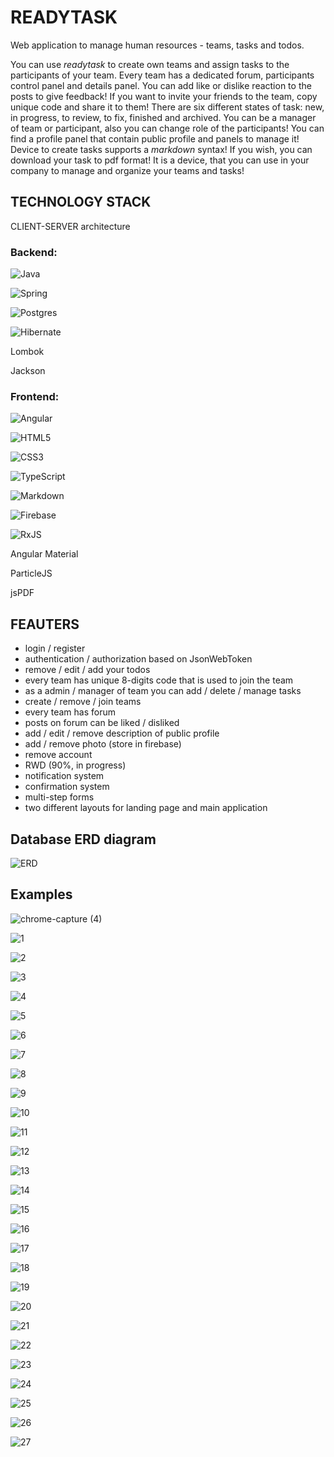 # READYTASK

Web application to manage human resources - teams, tasks and todos.

You can use _readytask_ to create own teams and assign tasks to the participants of your team.
Every team has a dedicated forum, participants control panel and details panel.
You can add like or dislike reaction to the posts to give feedback!
If you want to invite your friends to the team, copy unique code and share it to them!
There are six different states of task: new, in progress, to review, to fix, finished and archived.
You can be a manager of team or participant, also you can change role of the participants!
You can find a profile panel that contain public profile and panels to manage it!
Device to create tasks supports a _markdown_ syntax!
If you wish, you can download your task to pdf format!
It is a device, that you can use in your company to manage and organize your teams and tasks!


## TECHNOLOGY STACK

CLIENT-SERVER architecture

### Backend:


![Java](https://img.shields.io/badge/java-%23ED8B00.svg?style=for-the-badge&logo=java&logoColor=white)

![Spring](https://img.shields.io/badge/spring-%236DB33F.svg?style=for-the-badge&logo=spring&logoColor=white)

![Postgres](https://img.shields.io/badge/postgres-%23316192.svg?style=for-the-badge&logo=postgresql&logoColor=white)

![Hibernate](https://a11ybadges.com/badge?logo=hibernate)

Lombok

Jackson


### Frontend:


![Angular](https://img.shields.io/badge/angular-%23DD0031.svg?style=for-the-badge&logo=angular&logoColor=white)

![HTML5](https://img.shields.io/badge/html5-%23E34F26.svg?style=for-the-badge&logo=html5&logoColor=white)

![CSS3](https://img.shields.io/badge/css3-%231572B6.svg?style=for-the-badge&logo=css3&logoColor=white)

![TypeScript](https://img.shields.io/badge/typescript-%23007ACC.svg?style=for-the-badge&logo=typescript&logoColor=white)

![Markdown](https://img.shields.io/badge/markdown-%23000000.svg?style=for-the-badge&logo=markdown&logoColor=white)

![Firebase](https://img.shields.io/badge/firebase-%23039BE5.svg?style=for-the-badge&logo=firebase)

![RxJS](https://img.shields.io/badge/rxjs-%23B7178C.svg?style=for-the-badge&logo=reactivex&logoColor=white)

Angular Material

ParticleJS

jsPDF


## FEAUTERS
- login / register
- authentication / authorization based on JsonWebToken
- remove / edit / add your todos
- every team has unique 8-digits code that is used to join the team
- as a admin / manager of team you can add / delete / manage tasks
- create / remove / join teams
- every team has forum
- posts on forum can be liked / disliked
- add / edit / remove description of public profile
- add / remove photo (store in firebase)
- remove account
- RWD (90%, in progress)
- notification system
- confirmation system
- multi-step forms
- two different layouts for landing page and main application

## Database ERD diagram

![ERD](https://user-images.githubusercontent.com/64908908/149245862-089f73b8-5b7c-4195-be3a-327893ef3da2.png)

## Examples

![chrome-capture (4)](https://user-images.githubusercontent.com/64908908/121967401-954fd380-cd70-11eb-8637-25f052dfb379.gif)

![1](https://user-images.githubusercontent.com/64908908/149245955-88ea0664-6e76-4888-9704-a0f65abd7351.png)

![2](https://user-images.githubusercontent.com/64908908/149245959-372cc229-5f9e-4e31-ad08-7d30f89b8b57.png)

![3](https://user-images.githubusercontent.com/64908908/149245963-48e642b4-f5cf-412f-9645-066849d9ee11.png)

![4](https://user-images.githubusercontent.com/64908908/149245966-2db5d20a-0b6e-495a-8f65-cd92a9c283ee.png)

![5](https://user-images.githubusercontent.com/64908908/149245973-fca0d3c5-9323-4867-a49b-851eee2ecf19.png)

![6](https://user-images.githubusercontent.com/64908908/149245976-2889c4e4-a88f-4559-ab66-d1069986878a.png)

![7](https://user-images.githubusercontent.com/64908908/149245977-fad517ed-bc22-4034-af49-f974e239efb4.png)

![8](https://user-images.githubusercontent.com/64908908/149245980-9218df45-1c05-40a4-a42e-f1537acccec4.png)

![9](https://user-images.githubusercontent.com/64908908/149245982-e0ed0b07-2aa0-4db1-9db7-330adfe9fe6d.png)

![10](https://user-images.githubusercontent.com/64908908/149245984-c26a47ed-b9a0-4f0c-8147-2a43adcea7a3.png)

![11](https://user-images.githubusercontent.com/64908908/149245996-e331327f-1646-49e8-870b-af97385399ce.png)

![12](https://user-images.githubusercontent.com/64908908/149245998-56c735c5-9127-4302-8499-a83b95a53940.png)

![13](https://user-images.githubusercontent.com/64908908/149246000-13c26a5e-e157-4bbd-80bb-88733243cc6e.png)

![14](https://user-images.githubusercontent.com/64908908/149246001-f5d00105-52e0-4547-84bc-9ebd1b934463.png)

![15](https://user-images.githubusercontent.com/64908908/149246003-772f8fd6-1544-416a-9fad-4cea580e54a1.png)

![16](https://user-images.githubusercontent.com/64908908/149246004-c30dcfce-d572-45a1-ae6a-fe38f0d15007.png)

![17](https://user-images.githubusercontent.com/64908908/149246005-02a1f8dc-295e-4899-8f4b-18bc93b61da0.png)

![18](https://user-images.githubusercontent.com/64908908/149246007-1d1eb2f2-e06b-4c41-9699-fea0083a2e41.png)

![19](https://user-images.githubusercontent.com/64908908/149246009-26f0fb8a-3b31-48ab-88cf-a73d046c9f81.png)

![20](https://user-images.githubusercontent.com/64908908/149246011-1ddbee26-f156-4eaf-893d-5f150824c29f.png)

![21](https://user-images.githubusercontent.com/64908908/149246016-557fd8c0-17d2-4f85-b72d-76178a15c653.png)

![22](https://user-images.githubusercontent.com/64908908/149246019-35091dbb-4f6f-47f1-aa10-4e79116ace18.png)

![23](https://user-images.githubusercontent.com/64908908/149246021-48056b57-79e6-429d-9a8f-e2dd2153e730.png)

![24](https://user-images.githubusercontent.com/64908908/149246023-14f5830b-b29e-4156-8b82-4c5ed5bd3846.png)

![25](https://user-images.githubusercontent.com/64908908/149246026-9d77a632-d2f4-45de-b699-22a9c269d230.png)

![26](https://user-images.githubusercontent.com/64908908/149246028-65eab925-d794-4453-9777-ffd4cad45468.png)

![27](https://user-images.githubusercontent.com/64908908/149246029-02b1cc52-88f7-4858-9f0e-4e151d10537d.png)
